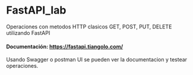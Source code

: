 # FastAPI_lab
Operaciones con metodos HTTP clasicos GET, POST, PUT, DELETE utilizando FastAPI
#### Documentación: https://fastapi.tiangolo.com/
Usando Swagger o postman UI se pueden ver la documentacion y testear operaciones.
